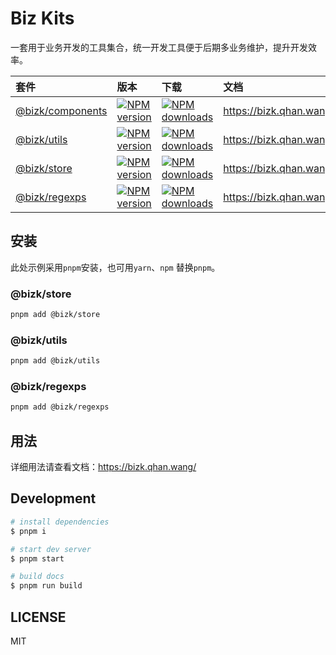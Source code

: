 # Biz Kits

一套用于业务开发的工具集合，统一开发工具便于后期多业务维护，提升开发效率。

| 套件                                | 版本                                                       | 下载                                                                   | 文档                              |
| :---------------------------------- | :--------------------------------------------------------- | :--------------------------------------------------------------------- | :-------------------------------- |
| [@bizk/components][bizk-components] | [![NPM version][npm-image-components]][npm-url-components] | [![NPM downloads][download-image-components]][download-url-components] | https://bizk.qhan.wang/components |
| [@bizk/utils][bizk-utils]           | [![NPM version][npm-image-utils]][npm-url-utils]           | [![NPM downloads][download-image-utils]][download-url-utils]           | https://bizk.qhan.wang/utils      |
| [@bizk/store][bizk-store]           | [![NPM version][npm-image-store]][npm-url-store]           | [![NPM downloads][download-image-store]][download-url-store]           | https://bizk.qhan.wang/store      |
| [@bizk/regexps][bizk-regexps]       | [![NPM version][npm-image-regexps]][npm-url-regexps]       | [![NPM downloads][download-image-regexps]][download-url-regexps]       | https://bizk.qhan.wang/regexps    |

[bizk-components]: https://github.com/qhanw/bizk/tree/main/packages/components
[bizk-store]: https://github.com/qhanw/bizk/tree/main/packages/store
[bizk-utils]: https://github.com/qhanw/bizk/tree/main/packages/utils
[bizk-regexps]: https://github.com/qhanw/bizk/tree/main/packages/regexps
[npm-image-components]: https://img.shields.io/npm/v/@bizk/components.svg?style=flat
[npm-url-components]: https://npmjs.org/package/@bizk/components
[download-image-components]: https://img.shields.io/npm/dm/@bizk/components.svg?style=flat
[download-url-components]: https://npmjs.org/package/@bizk/components
[npm-image-store]: https://img.shields.io/npm/v/@bizk/store.svg?style=flat
[npm-url-store]: https://npmjs.org/package/@bizk/store
[download-image-store]: https://img.shields.io/npm/dm/@bizk/store.svg?style=flat
[download-url-store]: https://npmjs.org/package/@bizk/store
[npm-image-utils]: https://img.shields.io/npm/v/@bizk/utils.svg?style=flat
[npm-url-utils]: https://npmjs.org/package/@bizk/utils
[download-image-utils]: https://img.shields.io/npm/dm/@bizk/utils.svg?style=flat
[download-url-utils]: https://npmjs.org/package/@bizk/utils
[npm-image-regexps]: https://img.shields.io/npm/v/@bizk/regexps.svg?style=flat
[npm-url-regexps]: https://npmjs.org/package/@bizk/regexps
[download-image-regexps]: https://img.shields.io/npm/dm/@bizk/regexps.svg?style=flat
[download-url-regexps]: https://npmjs.org/package/@bizk/regexps

## 安装

此处示例采用`pnpm`安装，也可用`yarn`、`npm` 替换`pnpm`。

### @bizk/store

```bash
pnpm add @bizk/store
```

### @bizk/utils

```bash
pnpm add @bizk/utils
```

### @bizk/regexps

```bash
pnpm add @bizk/regexps
```

## 用法

详细用法请查看文档：https://bizk.qhan.wang/

## Development

```bash
# install dependencies
$ pnpm i

# start dev server
$ pnpm start

# build docs
$ pnpm run build
```

## LICENSE

MIT
